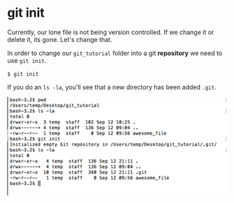 # git init

Currently, our lone file is not being version controlled.  If we change it or delete it, its gone.  Let's change that.

In order to change our `git_tutorial` folder into a git **repository** we need to use `git init`.

```
$ git init
```

If you do an `ls -la`, you'll see that a new directory has been added `.git`.

![git init](./images/git-init.png)